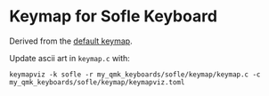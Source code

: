 # Keymap for Sofle Keyboard

Derived from the [default keymap](https://github.com/qmk/qmk_firmware/tree/master/keyboards/sofle/keymaps/default).


Update ascii art in `keymap.c` with:

```
keymapviz -k sofle -r my_qmk_keyboards/sofle/keymap/keymap.c -c my_qmk_keyboards/sofle/keymap/keymapviz.toml
```
